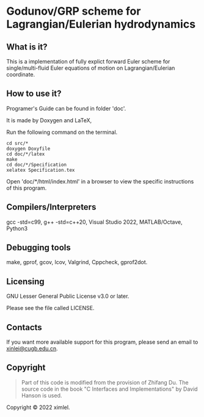 # Godunov/GRP scheme for Lagrangian/Eulerian hydrodynamics

What is it?
-----------
This is a implementation of fully explict forward Euler scheme for single/multi-fluid Euler equations of motion on Lagrangian/Eulerian coordinate.

How to use it?
-----------
Programer's Guide can be found in folder 'doc'.

It is made by Doxygen and LaTeX,

Run the following command on the terminal.

```
cd src/*
doxygen Doxyfile
cd doc/*/latex
make
cd doc/*/Specification
xelatex Specification.tex
```

Open 'doc/*/html/index.html' in a browser to view the specific instructions of this program.

Compilers/Interpreters
---------
gcc -std=c99, g++ -std=c++20, Visual Studio 2022, MATLAB/Octave, Python3

Debugging tools
---------
make, gprof, gcov, lcov, Valgrind, Cppcheck, gprof2dot.

Licensing
---------
GNU Lesser General Public License v3.0 or later.

Please see the file called LICENSE.

Contacts
--------
If you want more available support for this program, please send an email to  [xinlei@cugb.edu.cn](mailto:xinlei@cugb.edu.cn).

Copyright
--------
> Part of this code is modified from the provision of Zhifang Du.
> The source code in the book "C Interfaces and Implementations" by David Hanson is used.

Copyright © 2022 ximlel.